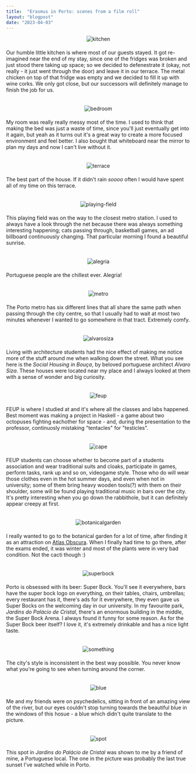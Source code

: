 ```yaml
---
title:  "Erasmus in Porto: scenes from a film roll"
layout: "blogpost"
date: "2023-04-03"
---
```



<div style="display:flex; justify-content:center; padding-bottom: 20px;">
    <img src="/assets/images/porto/1.jpg" class="imgBorder" style="margin:auto; max-width:100%" alt="kitchen">
</div>
Our humble little kitchen is where most of our guests stayed. It got re-imagined near the end of my stay, since one of the fridges was broken and just stood there taking up space; so we decided to defenestrate it (okay, not really - it just went through the door) and leave it in our terrace. The metal chicken on top of that fridge was empty and we decided to fill it up with wine corks. We only got close, but our successors will definitely manage to finish the job for us.
<br>
<br>
<br>
<div style="display:flex; justify-content:center; padding-bottom: 20px;">
    <img src="/assets/images/porto/2.jpg" class="imgBorder" style="margin:auto; max-width:100%" alt="bedroom">
</div>
My room was really really messy most of the time. I used to think that making the bed was just a waste of time, since you'll just eventually get into it again, but yeah as it turns out it's a great way to create a more focused environment and feel better. I also bought that whiteboard near the mirror to plan my days and now I can't live without it.
<br>
<br>
<br>
<div style="display:flex; justify-content:center; padding-bottom: 20px;">
    <img src="/assets/images/porto/3.jpg" class="imgBorder" style="margin:auto; max-width:100%" alt="terrace">
</div>
The best part of the house. If it didn't rain <i>soooo</i> often I would have spent all of my time on this terrace.
<br>
<br>
<br>
<div style="display:flex; justify-content:center; padding-bottom: 20px;">
    <img src="/assets/images/porto/4.jpg" class="imgBorder" style="margin:auto; max-width:100%" alt="playing-field">
</div>
This playing field was on the way to the closest metro station. I used to always have a look through the net because there was always something interesting happening; cats passing through, basketball games, an ad billboard continuously changing. That particular morning I found a beautiful sunrise.
<br>
<br>
<br>

<div style="display:flex; justify-content:center; padding-bottom: 20px;">
    <img src="/assets/images/porto/5.jpg" class="imgBorder" style="margin:auto; max-width:100%" alt="alegria">
</div>
Portuguese people are the chillest ever. Alegria!
<br>
<br>
<br>

<div style="display:flex; justify-content:center; padding-bottom: 20px;">
    <img src="/assets/images/porto/6.jpg" class="imgBorder" style="margin:auto; max-width:100%" alt="metro">
</div>
The Porto metro has six different lines that all share the same path when passing through the city centre, so that I usually had to wait at most two minutes whenever I wanted to go somewhere in that tract. Extremely comfy.
<br>
<br>
<br>

<div style="display:flex; justify-content:center; padding-bottom: 20px;">
    <img src="/assets/images/porto/7.jpg" class="imgBorder" style="margin:auto; max-width:100%" alt="alvarosiza">
</div>
Living with architecture students had the nice effect of making me notice more of the stuff around me when walking down the street. What you see here is the <i>Social Housing in Bouça</i>, by beloved portuguese architect <i>Alvaro Siza</i>. These houses were located near my place and I always looked at them with a sense of wonder and big curiosity.
<br>
<br>
<br>


<div style="display:flex; justify-content:center; padding-bottom: 20px;">
    <img src="/assets/images/porto/9.jpg" class="imgBorder" style="margin:auto; max-width:100%" alt="feup">
</div>
FEUP is where I studied at and it's where all the classes and labs happened. Best moment was making a project in Haskell - a game about two octopuses fighting eachother for space - and, during the presentation to the professor, continuosly mistaking "tentacles" for "testicles".
<br>
<br>
<br>

<div style="display:flex; justify-content:center; padding-bottom: 20px;">
    <img src="/assets/images/porto/10.jpg" class="imgBorder" style="margin:auto; max-width:100%" alt="cape">
</div>
FEUP students can choose whether to become part of a students association and wear traditional suits and cloaks, participate in games, perform tasks, rank up and so on, videogame style. Those who do will wear those clothes even in the hot summer days, and even when not in university; some of them bring heavy wooden tools(?) with them on their shoulder, some will be found playing traditional music in bars over the city. It's pretty interesting when you go down the rabbithole, but it can definitely appear creepy at first.
<br>
<br>
<br>

<div style="display:flex; justify-content:center; padding-bottom: 20px;">
    <img src="/assets/images/porto/11.jpg" class="imgBorder" style="margin:auto; max-width:100%" alt="botanicalgarden">
</div>
I really wanted to go to the botanical garden for a lot of time, after finding it as an attraction on <a href="https://www.atlasobscura.com/things-to-do/porto-portugal">Atlas Obscura</a>. When I finally had time to go there, after the exams ended, it was winter and most of the plants were in very bad condition. Not the cacti though :) 
<br>
<br>
<br>

<div style="display:flex; justify-content:center; padding-bottom: 20px;">
    <img src="/assets/images/porto/12.jpg" class="imgBorder" style="margin:auto; max-width:100%" alt="superbock">
</div>
Porto is obsessed with its beer: Super Bock. You'll see it everywhere, bars have the super bock logo on everything, on their tables, chairs, umbrellas; every restaurant has it, there's ads for it everywhere, they even gave us Super Bocks on the welcoming day in our university. In my favourite park, <i>Jardins do Palácio de Cristal</i>, there's an enormous building in the middle, the Super Bock Arena. I always found it funny for some reason. As for the Super Bock beer itself? I love it, it's extremely drinkable and has a nice light taste.
<br>
<br>
<br>

<div style="display:flex; justify-content:center; padding-bottom: 20px;">
    <img src="/assets/images/porto/13.jpg" class="imgBorder" style="margin:auto; max-width:100%" alt="something">
</div>
The city's style is inconsistent in the best way possible. You never know what you're going to see when turning around the corner.
<br>
<br>
<br>


<div style="display:flex; justify-content:center; padding-bottom: 20px;">
    <img src="/assets/images/porto/14.jpg" class="imgBorder" style="margin:auto; max-width:100%" alt="blue">
</div>
Me and my friends were on psychedelics, sitting in front of an amazing view of the river, but our eyes couldn't stop turning towards the beautiful blue in the windows of this hosue - a blue which didn't quite translate to the picture.
<br>
<br>
<br>


<div style="display:flex; justify-content:center; padding-bottom: 20px;">
    <img src="/assets/images/porto/16.jpg" class="imgBorder" style="margin:auto; max-width:100%" alt="spot">
</div>
This spot in <i>Jardins do Palácio de Cristal</i> was shown to me by a friend of mine, a Portuguese local. The one in the picture was probably the last true sunset I've watched while in Porto.